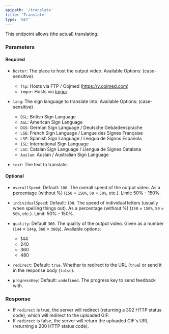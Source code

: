 ```yaml
---
apipath: '/translate'
title: 'Translate'
type: 'GET'
---
```


This endpoint allows (the actual) translating.

### Parameters

#### Required

- `hoster`: The place to host the output video. Available Options: (case-sensitive)
  - `ftp`: Hosts via FTP / Oojmed (https://v.oojmed.com)
  - `imgur`: Hosts via [Imgur](https://imgur.com)

- `lang`: The sign language to translate into. Available Options: (case-sensitive)
  - `BSL`: British Sign Language
  - `ASL`: American Sign Language
  - `DGS`: German Sign Language / Deutsche Gebärdensprache
  - `LSE`: French Sign Language / Langue des Signes Française
  - `LSF`: Spanish Sign Language / Lengua de Signos Española
  - `ISL`: International Sign Language
  - `LSC`: Catalan Sign Language / Llengua de Signes Catalana
  - `Auslan`: Auslan / Australian Sign Language

- `text`: The text to translate.

#### Optional

- `overallSpeed`: Default: `100`. The overall speed of the output video. As a percentage (without %) (`150` = `150%`, `50` = `50%`, etc.). Limit: 50% - 150%.
- `individualSpeed`: Default: `100`. The speed of individual letters (usually when spelling things out). As a percentage (without %) (`150` = `150%`, `50` = `50%`, etc.). Limit: 50% - 150%.
- `quality`: Default `360`. The quality of the output video. Given as a number (`144` = `144p`, `360` = `360p`). Avaliable options:
  - 144
  - 240
  - 360
  - 480

- `redirect`: Default: `true`. Whether to redirect to the URL (`true`) or send it in the response body (`false`).
- `progressKey`: Default: `undefined`. The progress key to send feedback with.

### Response

- If `redirect` is true, the server will redirect (returning a 302 HTTP status code), which will redirect to the uploaded GIF.
- If `redirect` is false, the server will return the uploaded GIF's URL (returning a 200 HTTP status code).
